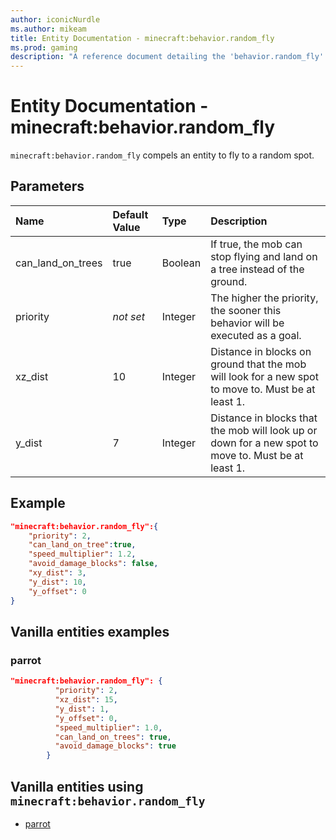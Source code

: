```yaml
---
author: iconicNurdle
ms.author: mikeam
title: Entity Documentation - minecraft:behavior.random_fly
ms.prod: gaming
description: "A reference document detailing the 'behavior.random_fly' entity goal"
---
```


# Entity Documentation - minecraft:behavior.random_fly

`minecraft:behavior.random_fly` compels an entity to fly to a random spot.

## Parameters

|Name |Default Value  |Type  |Description  |
|:----------|:----------|:----------|:----------|
| can_land_on_trees| true|Boolean|  If true, the mob can stop flying and land on a tree instead of the ground. |
|priority|*not set*|Integer|The higher the priority, the sooner this behavior will be executed as a goal.|
|xz_dist| 10| Integer| Distance in blocks on ground that the mob will look for a new spot to move to. Must be at least 1. |
| y_dist| 7| Integer| Distance in blocks that the mob will look up or down for a new spot to move to. Must be at least 1. |

## Example

```json
"minecraft:behavior.random_fly":{
    "priority": 2,
    "can_land_on_tree":true,
    "speed_multiplier": 1.2,
    "avoid_damage_blocks": false,
    "xy_dist": 3,
    "y_dist": 10,
    "y_offset": 0
}
```

## Vanilla entities examples

### parrot

```json
"minecraft:behavior.random_fly": {
          "priority": 2,
          "xz_dist": 15,
          "y_dist": 1,
          "y_offset": 0,
          "speed_multiplier": 1.0,
          "can_land_on_trees": true,
          "avoid_damage_blocks": true
        }
```

## Vanilla entities using `minecraft:behavior.random_fly`

- [parrot](../../../../Source/VanillaBehaviorPack_Snippets/entities/parrot.md)
